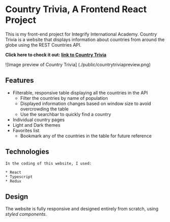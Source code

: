 # Country Trivia, A Frontend React Project

This is my front-end project for Integrify International Academy. Country Trivia is a website that displays information about countries from around the globe using the REST Countries API.

**Click here to check it out: [link to Country Trivia](https://countrytrivia.netlify.app/)**

![Image preview of Country Trivia]
(./public/countrytriviapreview.png)

## Features

- Filterable, responsive table displaying all the countries in the API
  - Filter the countries by name of population
  - Displayed information changes based on window size to avoid overcrowding the table
  - Use the searchbar to quickly find a country
- Individual country pages
- Light and Dark themes
- Favorites list
  - Bookmark any of the countries in the table for future reference

## Technologies

    In the coding of this website, I used:

    * React
    * Typescript
    * Redux

## Design

The website is fully responsive and designed entirely from scratch, using _styled components_.
